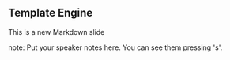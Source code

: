 ##  Template Engine

This is a new Markdown slide

note:
    Put your speaker notes here.
    You can see them pressing 's'.
